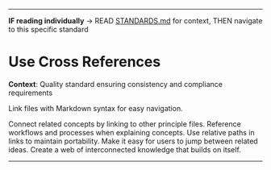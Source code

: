 
---

**IF reading individually** → READ [STANDARDS.md](../STANDARDS.md#technical-standards) for context, THEN navigate to this specific standard


# Use Cross References

**Context**: Quality standard ensuring consistency and compliance requirements



Link files with Markdown syntax for easy navigation.

Connect related concepts by linking to other principle files. Reference workflows and processes when explaining concepts. Use relative paths in links to maintain portability. Make it easy for users to jump between related ideas. Create a web of interconnected knowledge that builds on itself.

---
